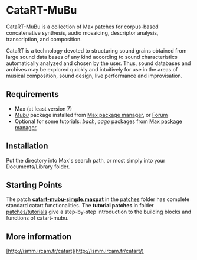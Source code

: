 
# CataRT-MuBu

CataRT-MuBu is a collection of Max patches for corpus-based concatenative synthesis, audio mosaicing, descriptor analysis, transcription, and composition.

CataRT is a technology devoted to structuring sound grains obtained from large sound data bases of any kind according to sound characteristics automatically analyzed and chosen by the user. 
Thus, sound databases and archives may be explored quickly and intuitively for use in the areas of musical composition, sound design, live performance and improvisation.

## Requirements

-	Max (at least version 7)
-   [*Mubu*](http://ismm.ircam.fr/mubu) package installed from [Max package manager](https://cycling74.com/packages/), or [Forum](http://forum.ircam.fr/product/mubu-en/)
-   Optional for some tutorials: *bach*, *cage* packages from [Max package manager](https://cycling74.com/packages/)

## Installation

Put the directory into Max's search path, or most simply into your Documents/Library folder.

## Starting Points

The patch [**catart-mubu-simple.maxpat**](./patches/catart-mubu-simple.maxpat) in the [patches](./patches) folder has complete standard catart functionalities.
The **tutorial patches** in folder [patches/tutorials](./patches/tutorials) give a step-by-step introduction to the building blocks and functions of catart-mubu.

## More information
[http://ismm.ircam.fr/catart](http://ismm.ircam.fr/catart/)

